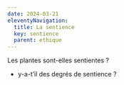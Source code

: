 ```yaml
---
date: 2024-03-21
eleventyNavigation:
  title: La sentience
  key: sentience
  parent: ethique
---
```


Les plantes sont-elles sentientes ?

- y-a-t’il des degrés de sentience ?

